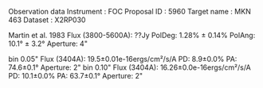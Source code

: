 Observation data
Instrument : FOC
Proposal ID : 5960
Target name : MKN 463
Dataset : X2RP030

Martin et al. 1983	Flux (3800-5600A): ??Jy	PolDeg: 1.28% ± 0.14%	PolAng: 10.1° ± 3.2°	Aperture: 4"

bin 0.05"		Flux (3404A): 19.5±0.01e-16ergs/cm²/s/A		PD: 8.9±0.0%	PA: 74.6±0.1°	Aperture: 2"
bin 0.10"		Flux (3404A): 16.26±0.0e-16ergs/cm²/s/A		PD: 10.1±0.0%	PA: 63.7±0.1°	Aperture: 2"

